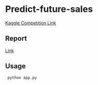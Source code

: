 # Predict-future-sales

[Kaggle Competition Link](https://www.kaggle.com/c/competitive-data-science-predict-future-sales/overview)

## Report
[Link](https://docs.google.com/document/d/1HpqfVZUsJLwXP6vimNH57dBpfLhVa5gJS2QvRgiPfgg/edit?usp=sharing)

## Usage

``` python app.py```
